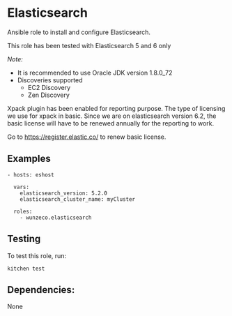 Elasticsearch
=============

Ansible role to install and configure Elasticsearch.

This role has been tested with Elasticsearch 5 and 6 only

*Note:* 

- It is recommended to use Oracle JDK version 1.8.0\_72
- Discoveries supported
  - EC2 Discovery
  - Zen Discovery
  
Xpack plugin has been enabled for reporting purpose.
The type of licensing we use for xpack in basic. Since we are on elasticsearch version 6.2, the basic license will have to be renewed annually for the reporting to work.

Go to https://register.elastic.co/ to renew basic license.

## Examples

```
- hosts: eshost

  vars:
    elasticsearch_version: 5.2.0
    elasticsearch_cluster_name: myCluster

  roles:
    - wunzeco.elasticsearch
```


## Testing

To test this role, run:

```
kitchen test
```


## Dependencies:

None
